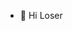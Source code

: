 - 👋 Hi  Loser

<!---
saitkarabulakTurkuvaz/saitkarabulakTurkuvaz is a ✨ special ✨ repository because its `README.md` (this file) appears on your GitHub profile.
You can click the Preview link to take a look at your changes.
--->
